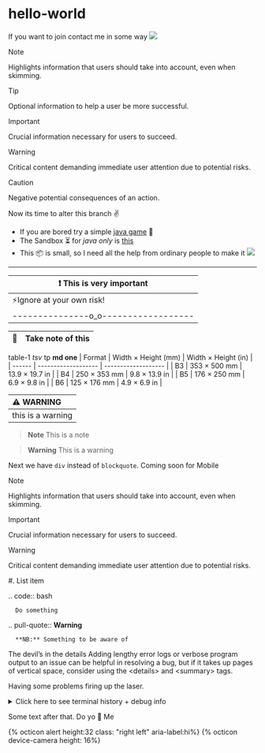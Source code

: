 # hello-world
If you want to join contact me in some way <img src="https://custom-icon-badges.herokuapp.com/badge/Mail-abc@gmail.com-violet?logo=mail&logoColor=white&v05.07.2022">

> [!NOTE]  
> Highlights information that users should take into account, even when skimming.

> [!TIP]
> Optional information to help a user be more successful.

> [!IMPORTANT]  
> Crucial information necessary for users to succeed.

> [!WARNING]  
> Critical content demanding immediate user attention due to potential risks.

> [!CAUTION]
> Negative potential consequences of an action.

Now its time to alter this branch :v:
- If you are bored try a simple [java game](GuessGame2.html) 🎲
- The Sandbox ⏳ for *java only* is [this](Java-to-Send-1.html)
- This :package: is small, so I need all the help from ordinary people to make it <img src="https://custom-icon-badges.herokuapp.com/badge/0-World-white?logo=ceylon&logoColor=white&labelColor=orange&color=fedcba&label=ceylon&v05.07.2022">
<hr>

|:exclamation: This is very important|
|------------------------------------|
|:zap:Ignore at your own risk!
|---------------o_o------------------|

|:memo:|Take note of this|
|------|:----------------|

table-1 *tsv* tp **md one**
| Format | Width × Height (mm) | Width × Height (in) |
| ------ | ------------------- | ------------------- |
| B3     | 353 × 500 mm        | 13.9 × 19.7 in      |
| B4     | 250 × 353 mm        | 9.8 × 13.9 in       |
| B5     | 176 × 250 mm        | 6.9 × 9.8 in        |
| B6     | 125 × 176 mm        | 4.9 × 6.9 in        |

|:warning: WARNING|
|:----------------|
|this is a warning|

> **Note**
> This is a note

> **Warning**
> This is a warning
>
Next we have `div` instead of `blockquote`. Coming soon for Mobile
> [!NOTE]  
> Highlights information that users should take into account, even when skimming.

> [!IMPORTANT]  
> Crucial information necessary for users to succeed.

> [!WARNING]  
> Critical content demanding immediate user attention due to potential risks.

#. List item

   .. code:: bash

      Do something

   .. pull-quote::
      **Warning**
      
      **NB:** Something to be aware of

The devil’s in the details
Adding lengthy error logs or verbose program output to an issue can be helpful in resolving a bug, but if it takes up pages of vertical space, consider using the \<details\> and \<summary\> tags.

Having some problems firing up the laser.

<details>
<summary>Click here to see terminal history + debug info</summary>
<pre>
488 cd /opt/LLL/controller/laser/
489 vi LLLSDLaserControl.c
490 make
491 make install
492 ./sanity_check
493 ./configure -o test.cfg
494 vi test.cfg
495 vi ~/last_will_and_testament.txt
496 cat /proc/meminfo
497 ps -a -x -u
498 kill -9 2207
499 kill 2208
500 ps -a -x -u
501 touch /opt/LLL/run/ok
502 LLLSDLaserControl -ok1
</details>

Some text after that. Do yo 🙈 Me

{% octicon alert height:32 class: "right left" aria-label:hi%}
{% octicon device-camera height: 16%}